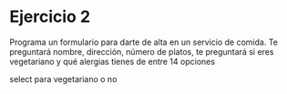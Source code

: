 # Ejercicio 2
Programa un formulario para darte de alta en un servicio de comida. Te preguntará nombre, dirección, número de platos, te preguntará si eres vegetariano y qué alergias tienes de entre 14 opciones

select para vegetariano o no 